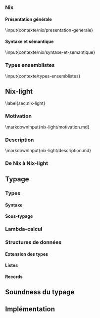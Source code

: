 ### Nix
<!--
  Description de Nix et de toutes les horreurs qu'il contient
  Explication rapide de ce qui est nécessaire pour le typer à peu près
  raisonnablement
 -->

#### Présentation générale
<!--
  Explication de son utilisation et justification de la volonté de le typer
-->
\input{contexte/nix/presentation-generale}

#### Syntaxe et sémantique
<!-- Expliquer au passage les points problématiques pour le typage -->
\input{contexte/nix/syntaxe-et-semantique}

### Types ensemblistes
<!--  Présentation de l'interprétation ensembliste des types -->
<!--  Justification informelle de pourquoi le système convient à Nix -->
\input{contexte/types-ensemblistes}

## Nix-light <!--  TODO: find another name for this -->
\label{sec:nix-light}

### Motivation
<!--
  Explication de pourquoi nix est trop permissif et pourquoi il vaut mieux
  bosser sur autre chose.
-->
\markdownInput{nix-light/motivation.md}

### Description
<!--  Description du langage, grammaire + sémantique -->
\markdownInput{nix-light/description.md}

### De Nix à Nix-light
<!--  Compilation -->

## Typage

### Types
<!--  Présentation des types utilisés -->

#### Syntaxe
#### Sous-typage
<!--  Discussion autour du sous-typage lazy -->
<!--  Sous-typage graduel -->

### Lambda-calcul
<!--  Typage du langage sans records et sans listes -->

### Structures de données
<!--  Description du typage des deux structures de données de Nix -->

#### Extension des types
<!--  Ajout des types Cons et record. -->

#### Listes
<!--
  Typage des listes. Rien de très compliqué, mais les regexp-lists nécessitent
  peut-être un peu d'explication. À voir si on garde comme une sous-partie ou
  si on merge dans la section "lambda-calcul", vu que c'est ni central ni
  original (mais joli par contre)
-->

#### Records
<!--  Typage des records. Probablement plein de choses à dire ici. -->

## Soundness du typage
<!--  Difficulté de définir la soundness avec le type graduel -->
<!--  Blablater sur la difficulté des preuves. -->

## Implémentation
<!--  Tout ce qui concerne l'implémentation. Probablement des choses à dire -->
